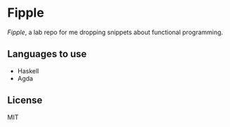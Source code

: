 # Fipple

*Fipple*, a lab repo for me dropping snippets about functional programming.

## Languages to use

* Haskell
* Agda

## License

MIT
